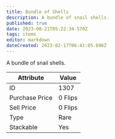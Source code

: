 ```yaml
---
title: Bundle of Shells
description: A bundle of snail shells.
published: true
date: 2023-08-21T05:22:34.570Z
tags: items
editor: markdown
dateCreated: 2023-02-17T06:41:05.696Z
---
```


A bundle of snail shells.

|Attribute|Value|
|-|-|
|ID|1307|
|Purchase Price|0 Flips|
|Sell Price|0 Flips|
|Type|Rare|
|Stackable|Yes|

